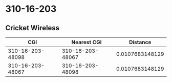 # 310-16-203
## Cricket Wireless


| CGI | Nearest CGI | Distance |
|-----|-------------|----------|
| 310-16-203-48098 | 310-16-203-48067 | 0.0107683148129 |
| 310-16-203-48067 | 310-16-203-48098 | 0.0107683148129 |

